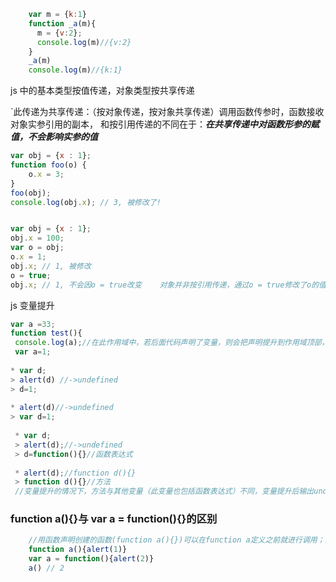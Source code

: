 ```js
    var m = {k:1}
    function _a(m){
      m = {v:2};
      console.log(m)//{v:2}
    }
    _a(m)
    console.log(m)//{k:1}
```
js 中的基本类型按值传递，对象类型按共享传递

`此传递为共享传递：（按对象传递，按对象共享传递）调用函数传参时，函数接收对象实参引用的副本，
  和按引用传递的不同在于：***在共享传递中对函数形参的赋值，不会影响实参的值***
 

```js
var obj = {x : 1};
function foo(o) {
    o.x = 3;
}
foo(obj);
console.log(obj.x); // 3, 被修改了!


var obj = {x : 1};
obj.x = 100;
var o = obj;
o.x = 1;
obj.x; // 1, 被修改
o = true;
obj.x; // 1, 不会因o = true改变    对象并非按引用传递，通过o = true修改了o的值，不会影响obj
```


js 变量提升
```js
var a =33;
function test(){
 console.log(a);//在此作用域中，若后面代码声明了变量，则会把声明提升到作用域顶部，var a;   a并非是全局变量，故此输出为undefined
 var a=1;
 
* var d;
> alert(d) //->undefined
> d=1;
 
* alert(d)//->undefined
> var d=1;
 
 * var d;
 > alert(d);//->undefined
 > d=function(){}//函数表达式
 
 * alert(d);//function d(){}
 > function d(){}//方法
 //变量提升的情况下，方法与其他变量（此变量也包括函数表达式）不同，变量提升后输出undefined;方法提升后输出此方法
 ```
 
### function a(){}与 var a = function(){}的区别
```js
    //用函数声明创建的函数(function a(){})可以在function a定义之前就进行调用；而用函数表达式(var a = function(){})创建的函数不能在funnction被赋值之前进行调用
    function a(){alert(1)}
    var a = function(){alert(2)}
    a() // 2
    
```

